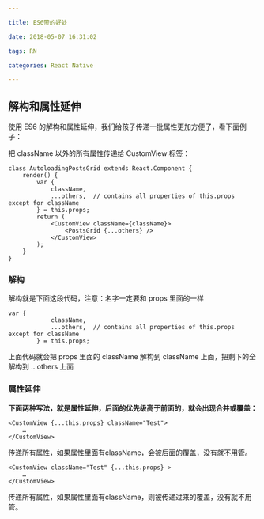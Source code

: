 ```yaml
---

title: ES6带的好处

date: 2018-05-07 16:31:02

tags: RN

categories: React Native

---
```


## 解构和属性延伸

使用 ES6 的解构和属性延伸，我们给孩子传递一批属性更加方便了，看下面例子：

把 className 以外的所有属性传递给 CustomView 标签：

```
class AutoloadingPostsGrid extends React.Component {
    render() {
        var {
            className,
            ...others,  // contains all properties of this.props except for className
        } = this.props;
        return (
            <CustomView className={className}>
                <PostsGrid {...others} />
            </CustomView>
        );
    }
}
```

### 解构

解构就是下面这段代码，注意：名字一定要和 props 里面的一样
```
var {
            className,
            ...others,  // contains all properties of this.props except for className
        } = this.props;
```
上面代码就会把 props 里面的 className 解构到 className 上面，把剩下的全解构到 ...others 上面

### 属性延伸

**下面两种写法，就是属性延伸，后面的优先级高于前面的，就会出现合并或覆盖：**

```
<CustomView {...this.props} className="Test">
    …
</CustomView>
```
传递所有属性，如果属性里面有className，会被后面的覆盖，没有就不用管。

```
<CustomView className="Test" {...this.props} >
    …
</CustomView>
```
传递所有属性，如果属性里面有className，则被传递过来的覆盖，没有就不用管。


